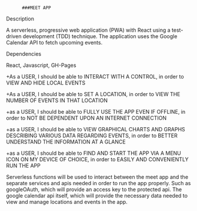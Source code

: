           ###MEET APP

Description

A serverless, progressive web application (PWA) with React using a
test-driven development (TDD) technique. The application uses the Google
Calendar API to fetch upcoming events.

Dependencies

React, Javascript, GH-Pages

+As a USER, I should be able to INTERACT WITH A CONTROL, in order to VIEW AND HIDE LOCAL EVENTS

+As a USER, I should be able to SET A LOCATION, in order to VIEW THE NUMBER OF EVENTS IN THAT LOCATION

+as a USER, I should be able to FULLY USE THE APP EVEN IF OFFLINE, in order to NOT BE DEPENDENT UPON AN INTERNET CONNECTION

+as a USER, I should be able to VIEW GRAPHICAL CHARTS AND GRAPHS DESCRIBING VARIOUS DATA REGARDING EVENTS, in order to BETTER UNDERSTAND THE INFORMATION AT A GLANCE

+as a USER, I should be able to FIND AND START THE APP VIA A MENU ICON ON MY DEVICE OF CHOICE, in order to EASILY AND CONVENIENTLY RUN THE APP 

Serverless functions will be used to interact between the meet app and the separate services and apis needed in order to run the app properly. Such as googleOAuth, which will provide an access key to the protected api. The google calendar api itself, which will provide the necessary data needed to view and manage locations and events in the app.
